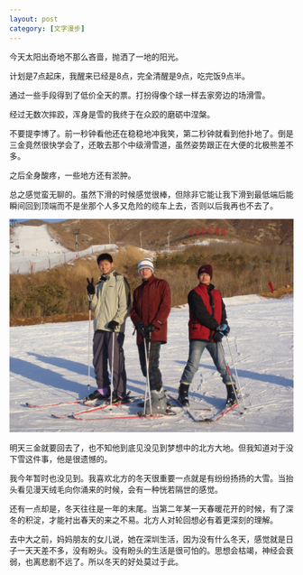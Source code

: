 ```yaml
---
layout: post
category: [文字漫步]
---
```


今天太阳出奇地不那么吝啬，抛洒了一地的阳光。

计划是7点起床，我醒来已经是8点，完全清醒是9点，吃完饭9点半。

通过一些手段得到了低价全天的票。打扮得像个球一样去家旁边的场滑雪。

经过无数次摔跤，浑身是雪的我终于在众跤的磨砺中涅槃。

不要提李博了。前一秒钟看他还在稳稳地冲我笑，第二秒钟就看到他扑地了。倒是三金竟然很快学会了，还敢去那个中级滑雪道，虽然姿势跟正在大便的北极熊差不多。

之后全身酸疼，一些地方还有淤肿。

总之感觉蛮无聊的。虽然下滑的时候感觉很棒，但除非它能让我下滑到最低端后能瞬间回到顶端而不是坐那个人多又危险的缆车上去，否则以后我再也不去了。

![东北滑雪合影](/photos/DSC06420.jpeg)

明天三金就要回去了，也不知他到底见没见到梦想中的北方大地。但我知道对于没下雪这件事，他是很遗憾的。

我今年暂时也没见到。我喜欢北方的冬天很重要一点就是有纷纷扬扬的大雪。当抬头看见漫天绒毛向你涌来的时候，会有一种恍若隔世的感觉。

还有一点却是，冬天往往是一年的末尾。当第二年某一天春暖花开的时候，有了深冬的积淀，才能衬出春天的来之不易。北方人对轮回想必有着更深刻的理解。

去中大之前，妈妈朋友的女儿说，她在深圳生活，因为没有什么冬天，感觉就是日子一天天差不多，没有盼头。没有盼头的生活是很可怕的。思想会枯竭，神经会衰弱，也离悲剧不远了。所以冬天的好处莫过于此。
